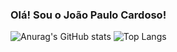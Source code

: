 ### Olá! Sou o João Paulo Cardoso!

![Anurag's GitHub stats](https://github-readme-stats.vercel.app/api?username=JoPCardoso2203&show_icons=true&theme=transparent)
![Top Langs](https://github-readme-stats.vercel.app/api/top-langs/?username=JoPCardoso2203&layout=compact&show_icons=true&theme=transparent)
<!--
**JoPCardoso2203/JoPCardoso2203** is a ✨ _special_ ✨ repository because its `README.md` (this file) appears on your GitHub profile.

Here are some ideas to get you started:

- 🔭 I’m currently working on ...
- 🌱 I’m currently learning ...
- 👯 I’m looking to collaborate on ...
- 🤔 I’m looking for help with ...
- 💬 Ask me about ...
- 📫 How to reach me: ...
- 😄 Pronouns: ...
- ⚡ Fun fact: ...
-->
